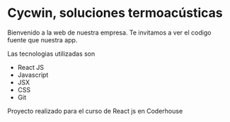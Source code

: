 # Cycwin, soluciones termoacústicas

Bienvenido a la web de nuestra empresa. 
Te invitamos a ver el codigo fuente que nuestra app. 

Las tecnologias utilizadas son 
- React JS
- Javascript 
- JSX
- CSS
- Git

Proyecto realizado para el curso de React js en Coderhouse 